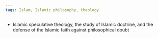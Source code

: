 ```yaml
---
tags: Islam, Islamic philosophy, theology
---
```


- Islamic speculative theology, the study of Islamic doctrine, and the defense of the Islamic faith against philosophical doubt